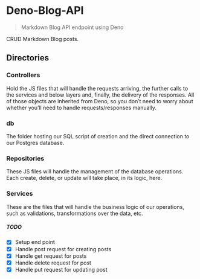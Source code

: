 # Deno-Blog-API

> Markdown Blog API endpoint using Deno

CRUD Markdown Blog posts.

## Directories

### Controllers

Hold the JS files that will handle the requests arriving,
the further calls to the services and below layers and,
finally, the delivery of the responses. All of those
objects are inherited from Deno, so you don’t need to
worry about whether you’ll need to handle requests/responses
manually.

### db

The folder hosting our SQL script of creation and the
direct connection to our Postgres database.

### Repositories

These JS files will handle the management of the database
operations. Each create, delete, or update will take place,
in its logic, here.

### Services

These are the files that will handle the business logic
of our operations, such as validations, transformations
over the data, etc.

##### TODO

- [x] Setup end point
- [x] Handle post request for creating posts
- [x] Handle get request for posts
- [x] Handle delete request for post
- [x] Handle put request for updating post
